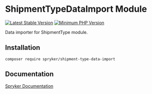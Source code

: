# ShipmentTypeDataImport Module
[![Latest Stable Version](https://poser.pugx.org/spryker/shipment-type-data-import/v/stable.svg)](https://packagist.org/packages/spryker/shipment-type-data-import)
[![Minimum PHP Version](https://img.shields.io/badge/php-%3E%3D%208.0-8892BF.svg)](https://php.net/)

Data importer for ShipmentType module.

## Installation

```
composer require spryker/shipment-type-data-import
```

## Documentation

[Spryker Documentation](https://docs.spryker.com)
